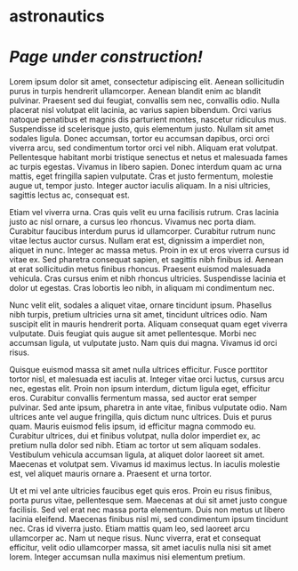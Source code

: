 # astronautics


# *Page under construction!*


Lorem ipsum dolor sit amet, consectetur adipiscing elit. Aenean sollicitudin purus in turpis hendrerit ullamcorper. Aenean blandit enim ac blandit pulvinar. Praesent sed dui feugiat, convallis sem nec, convallis odio. Nulla placerat nisl volutpat elit lacinia, ac varius sapien bibendum. Orci varius natoque penatibus et magnis dis parturient montes, nascetur ridiculus mus. Suspendisse id scelerisque justo, quis elementum justo. Nullam sit amet sodales ligula. Donec accumsan, tortor eu accumsan dapibus, orci orci viverra arcu, sed condimentum tortor orci vel nibh. Aliquam erat volutpat. Pellentesque habitant morbi tristique senectus et netus et malesuada fames ac turpis egestas. Vivamus in libero sapien. Donec interdum quam ac urna mattis, eget fringilla sapien vulputate. Cras et justo fermentum, molestie augue ut, tempor justo. Integer auctor iaculis aliquam. In a nisi ultricies, sagittis lectus ac, consequat est.

Etiam vel viverra urna. Cras quis velit eu urna facilisis rutrum. Cras lacinia justo ac nisl ornare, a cursus leo rhoncus. Vivamus nec porta diam. Curabitur faucibus interdum purus id ullamcorper. Curabitur rutrum nunc vitae lectus auctor cursus. Nullam erat est, dignissim a imperdiet non, aliquet in nunc. Integer ac massa metus. Proin in ex ut eros viverra cursus id vitae ex. Sed pharetra consequat sapien, et sagittis nibh finibus id. Aenean at erat sollicitudin metus finibus rhoncus. Praesent euismod malesuada vehicula. Cras cursus enim et nibh rhoncus ultricies. Suspendisse lacinia et dolor ut egestas. Cras lobortis leo nibh, in aliquam mi condimentum nec.

Nunc velit elit, sodales a aliquet vitae, ornare tincidunt ipsum. Phasellus nibh turpis, pretium ultricies urna sit amet, tincidunt ultrices odio. Nam suscipit elit in mauris hendrerit porta. Aliquam consequat quam eget viverra vulputate. Duis feugiat quis augue sit amet pellentesque. Morbi nec accumsan ligula, ut vulputate justo. Nam quis dui magna. Vivamus id orci risus.

Quisque euismod massa sit amet nulla ultrices efficitur. Fusce porttitor tortor nisl, et malesuada est iaculis at. Integer vitae orci luctus, cursus arcu nec, egestas elit. Proin non ipsum interdum, dictum ligula eget, efficitur eros. Curabitur convallis fermentum massa, sed auctor erat semper pulvinar. Sed ante ipsum, pharetra in ante vitae, finibus vulputate odio. Nam ultrices ante vel augue fringilla, quis dictum nunc ultrices. Duis et purus quam. Mauris euismod felis ipsum, id efficitur magna commodo eu. Curabitur ultrices, dui et finibus volutpat, nulla dolor imperdiet ex, ac pretium nulla dolor sed nibh. Etiam ac tortor ut sem aliquam sodales. Vestibulum vehicula accumsan ligula, at aliquet dolor laoreet sit amet. Maecenas et volutpat sem. Vivamus id maximus lectus. In iaculis molestie est, vel aliquet mauris ornare a. Praesent et urna tortor.

Ut et mi vel ante ultricies faucibus eget quis eros. Proin eu risus finibus, porta purus vitae, pellentesque sem. Maecenas at dui sit amet justo congue facilisis. Sed vel erat nec massa porta elementum. Duis non metus ut libero lacinia eleifend. Maecenas finibus nisl mi, sed condimentum ipsum tincidunt nec. Cras id viverra justo. Etiam mattis quam leo, sed laoreet arcu ullamcorper ac. Nam ut neque risus. Nunc viverra, erat et consequat efficitur, velit odio ullamcorper massa, sit amet iaculis nulla nisi sit amet lorem. Integer accumsan nulla maximus nisi elementum pretium.
